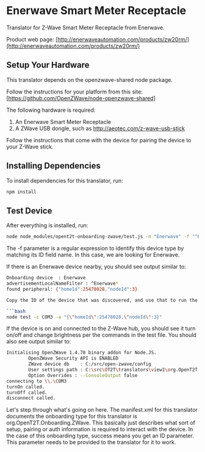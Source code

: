 # Enerwave Smart Meter Receptacle

Translator for Z-Wave Smart Meter Receptacle from Enerwave.

Product web page: [http://enerwaveautomation.com/products/zw20rm/](http://enerwaveautomation.com/products/zw20rm/)

## Setup Your Hardware

This translator depends on the openzwave-shared node package. 

Follow the instructions for your platform from this site: [https://github.com/OpenZWave/node-openzwave-shared] 
  
The following hardware is required:

1. An Enerwave Smart Meter Receptacle
2. A ZWave USB dongle, such as http://aeotec.com/z-wave-usb-stick

Follow the instructions that come with the device for pairing the device to your Z-Wave stick.


## Installing Dependencies
To install dependencies for this translator, run:

```bash
npm install
```

## Test Device
After everything is installed, run:

```bash
node node_modules/opent2t-onboarding-zwave/test.js -n "Enerwave" -f "^Enerwave*"
```

The -f parameter is a regular expression to identify this device type by matching its ID field name. In this case, we are looking
for Enerwave.

If there is an Enerwave device nearby, you should see output similar to:

```bash
Onboarding device  : Enerwave
advertisementLocalNameFilter : ^Enerwave*
found peripheral: {"homeId":25478028,"nodeId":3}

Copy the ID of the device that was discovered, and use that to run the translator test file:

```bash
node test -c COM3 -a "{\"homeId\":25478028,\"nodeId\":3}"
```

If the device is on and connected to the Z-Wave hub, you should see it turn on/off and change brightness per
the commands in the test file. You should also see output similar to:

```bash
Initialising OpenZWave 1.4.78 binary addon for Node.JS.
        OpenZWave Security API is ENABLED
        ZWave device db    : C:/src/open-zwave/config
        User settings path : C:\src\OT2T\translators\view1\org.OpenT2T.BinarySwitch.SuperPopular.Sample\Enerwave Smart Meter Receptacle\js\node_modules\openzwave-shared\build\Release/../../
        Option Overrides : --ConsoleOutput false
connecting to \\.\COM3
turnOn called.
turnOff called.
disconnect called.
```

Let's step through what's going on here. The manifest.xml for this translator documents the onboarding type
for this translator is org.OpenT2T.Onboarding.ZWave. This basically just describes what sort of setup, pairing or
auth information is required to interact with the device. In the case of this onboarding type, success means you get
an ID parameter. This parameter needs to be provided to the translator for it to work.
